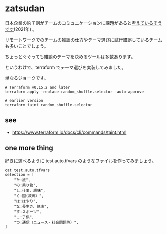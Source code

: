 # zatsudan

日本企業の約７割がチームのコミュニケーションに課題があると[考えているそうです](https://hr-souken.jp/research/2571/)(2021年) 。

リモートワークでのチームの雑談の仕方やテーマ選びに試行錯誤しているチームも多いことでしょう。

ちょっとぐぐっても雑談のテーマを決めるツールは多数あります。

というわけで、terraform でテーマ選びを実装してみました。

単なるジョークです。


```
# Terraform v0.15.2 and later
terraform apply -replace random_shuffle.selector -auto-approve

# earlier version
terraform taint random_shuffle.selector
```

## see

- https://www.terraform.io/docs/cli/commands/taint.html

## one more thing

好きに遊べるように test.auto.tfvars のようなファイルを作ってみましょう。

```
cat test.auto.tfvars
selection = [
    "た:旅",
    "の:乗り物",
    "し:仕事、趣味",
    "く:国(故郷）",
    "は:はやり",
    "な:長生き、健康",
    "す:スポーツ",
    "こ:子供",
    "つ:通信（ニュース・社会問題等）",
]
```

